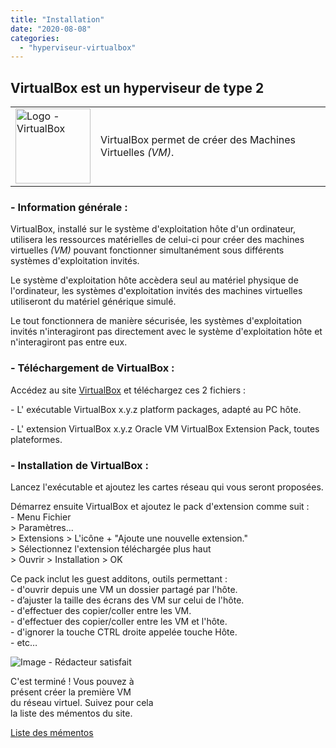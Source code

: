 ```yaml
---
title: "Installation"
date: "2020-08-08"
categories: 
  - "hyperviseur-virtualbox"
---
```


## VirtualBox est un hyperviseur de type 2

<table><tbody><tr><td><a href="https://www.virtualbox.org/" target="_blank" rel="noreferrer noopener"><img class="wp-image-35" style="width: 120px" src="../../wp-content/uploads/2019/02/logo-virtualbox.jpg" alt="Logo - VirtualBox" title="https://www.virtualbox.org/"></a></td><td>VirtualBox permet de créer des Machines Virtuelles <em>(VM)</em>.</td></tr></tbody></table>

### \- Information générale :

VirtualBox, installé sur le système d'exploitation hôte d'un ordinateur, utilisera les ressources matérielles de celui-ci pour créer des machines virtuelles _(VM)_ pouvant fonctionner simultanément sous différents systèmes d'exploitation invités.

Le système d'exploitation hôte accèdera seul au matériel physique de l'ordinateur, les systèmes d'exploitation invités des machines virtuelles utiliseront du matériel générique simulé.

Le tout fonctionnera de manière sécurisée, les systèmes d'exploitation invités n'interagiront pas directement avec le système d'exploitation hôte et n'interagiront pas entre eux.

### \- Téléchargement de VirtualBox :

Accédez au site [VirtualBox](https://www.virtualbox.org/wiki/Downloads) et téléchargez ces 2 fichiers :

\- L' exécutable VirtualBox x.y.z platform packages, adapté au PC hôte.

\- L' extension VirtualBox x.y.z Oracle VM VirtualBox Extension Pack, toutes plateformes.

### \- Installation de VirtualBox :

Lancez l'exécutable et ajoutez les cartes réseau qui vous seront proposées.

Démarrez ensuite VirtualBox et ajoutez le pack d'extension comme suit :  
\- Menu Fichier  
\> Paramètres...  
\> Extensions > L'icône + "Ajoute une nouvelle extension."  
\> Sélectionnez l'extension téléchargée plus haut  
\> Ouvrir > Installation > OK

Ce pack inclut les guest additons, outils permettant :  
\- d'ouvrir depuis une VM un dossier partagé par l'hôte.  
\- d’ajuster la taille des écrans des VM sur celui de l'hôte.  
\- d'effectuer des copier/coller entre les VM.  
\- d'effectuer des copier/coller entre les VM et l'hôte.  
\- d'ignorer la touche CTRL droite appelée touche Hôte.  
\- etc…

![Image - Rédacteur satisfait](../../wp-content/uploads/2021/08/redacteur_satisfait_ter.jpg "Image Pixabay - Mohamed Hassan")

  
C'est terminé ! Vous pouvez à  
présent créer la première VM  
du réseau virtuel. Suivez pour cela  
la liste des mémentos du site.

[Liste des mémentos](/liste-des-mementos/)
